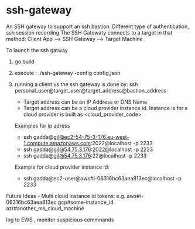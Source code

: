 # ssh-gateway
An SSH gateway to support an ssh bastion. Different type of authentication, ssh session recording
The SSH Gatewaty connects to a target in that method:
    Client App --> SSH Gateway --> Target Machine

To launch the ssh gatway  

1. go build 

2. execute : ./ssh-gateway -config config,json 

3. running a client vs the ssh gateway is done by: 
    ssh personal_user@target_user@target_address@bastion_address

    * Target address can be an IP Address or DNS Name
    * Target address can be a cloud provider instance id. Instance is for a cloud provider is built as <cloud_provider_code><hash><cloud-prvider-id>

    Examples for ip adress
    * ssh gadda@gil@ec2-54-75-3-176.eu-west-1.compute.amazonaws.com:2022@localhost -p 2233
    * ssh gadda@gil@54.75.3.176:2022@localhost -p 2233
    * ssh gadda@gil@54.75.3.176:22@localhost -p 2233

    Example for cloud provider instance id:
    * ssh gadda@ec2-user@aws#i-06316bc63aea813ec@localhost -p 2233

Future Ideas - 
Multi cloud instance id tokens:
e.g. 
aws#i-06316bc63aea813ec
gcp#some-instance_id
azr#another_ms_cloud_machine

log to EWS , monitor suspicious commnands
